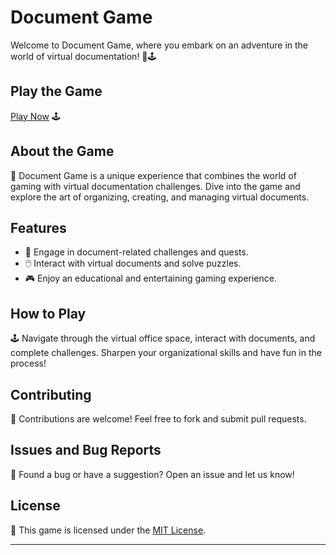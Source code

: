 # Document Game

Welcome to Document Game, where you embark on an adventure in the world of virtual documentation! 📄🕹️

## Play the Game

[Play Now](https://aryan0-1maurya.github.io/document-game/) 🕹️

## About the Game

📜 Document Game is a unique experience that combines the world of gaming with virtual documentation challenges. Dive into the game and explore the art of organizing, creating, and managing virtual documents.

## Features

- 📄 Engage in document-related challenges and quests.
- 🖱️ Interact with virtual documents and solve puzzles.
- 🎮 Enjoy an educational and entertaining gaming experience.

## How to Play

🕹️ Navigate through the virtual office space, interact with documents, and complete challenges. Sharpen your organizational skills and have fun in the process!

## Contributing

🤝 Contributions are welcome! Feel free to fork and submit pull requests.

## Issues and Bug Reports

🐛 Found a bug or have a suggestion? Open an issue and let us know!

## License

📄 This game is licensed under the [MIT License](LICENSE).

---
